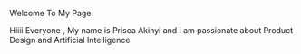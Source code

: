 
Welcome To My Page


Hiiii Everyone , My name is Prisca Akinyi and i am passionate about Product Design and Artificial Intelligence

